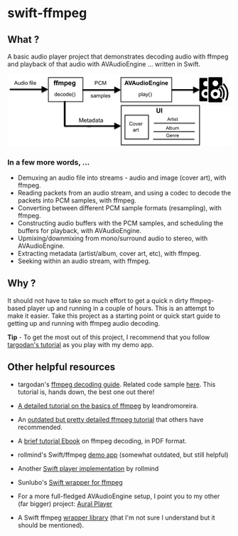 # swift-ffmpeg

## What ?

A basic audio player project that demonstrates decoding audio with ffmpeg and playback of that audio with AVAudioEngine ... written in Swift.

![High level component diagram](/basicFFmpegPlayer.png?raw=true)

### In a few more words, ...

* Demuxing an audio file into streams - audio and image (cover art), with ffmpeg.
* Reading packets from an audio stream, and using a codec to decode the packets into PCM samples, with ffmpeg.
* Converting between different PCM sample formats (resampling), with ffmpeg.
* Constructing audio buffers with the PCM samples, and scheduling the buffers for playback, with AVAudioEngine.
* Upmixing/downmixing from mono/surround audio to stereo, with AVAudioEngine.
* Extracting metadata (artist/album, cover art, etc), with ffmpeg.
* Seeking within an audio stream, with ffmpeg.

## Why ?

It should not have to take so much effort to get a quick n dirty ffmpeg-based player up and running in a couple of hours. This is an attempt to make it easier. Take this project as a starting point or quick start guide to getting up and running with ffmpeg audio decoding.

**Tip** - To get the most out of this project, I recommend that you follow [targodan's tutorial](https://steemit.com/programming/@targodan/decoding-audio-files-with-ffmpeg) as you play with my demo app.

## Other helpful resources

* targodan's [ffmpeg decoding guide](https://steemit.com/programming/@targodan/decoding-audio-files-with-ffmpeg). Related code sample [here](https://gist.github.com/targodan/8cef8f2b682a30055aa7937060cd94b7). This tutorial is, hands down, the best one out there!

* [A detailed tutorial on the basics of ffmpeg](https://github.com/leandromoreira/ffmpeg-libav-tutorial) by leandromoreira.

* An [outdated but pretty detailed ffmpeg tutorial](https://dranger.com/ffmpeg/tutorial01.html) that others have recommended.

* A [brief tutorial Ebook](https://riptutorial.com/ebook/ffmpeg) on ffmpeg decoding, in PDF format.

* rollmind's Swift/ffmpeg [demo app](https://github.com/rollmind/ffmpeg-swift-tutorial/tree/master/tutorial/tutorial) (somewhat outdated, but still helpful)

* Another [Swift player implementation](https://github.com/rollmind/SweetPlayer) by rollmind

* Sunlubo's [Swift wrapper for ffmpeg](https://github.com/sunlubo/SwiftFFmpeg)

* For a more full-fledged AVAudioEngine setup, I point you to my other (far bigger) project: [Aural Player](https://github.com/maculateConception/aural-player)

* A Swift ffmpeg [wrapper library](https://github.com/FFMS/ffms2) (that I'm not sure I understand but it should be mentioned).
